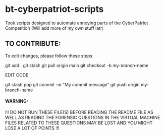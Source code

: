 # bt-cyberpatriot-scripts
Took scripts designed to automate annoying parts of the CyberPatriot Competition (Will add more of my own stuff latr)


## TO CONTRIBUTE:
To edit changes, please follow these steps:

git add .
git stash
git pull origin main
git checkout -b my-branch-name

EDIT CODE


git stash pop
git commit -m "My commit message"
git push origin my-branch-name


#### WARNING: 
!!! DO NOT RUN THESE FILE(S) BEFORE READING THE README FILE AS WELL AS READING THE FORENSIC QUESTIONS IN THE VIRTUAL MACHINE
FILES RELATED TO THESE QUESTIONS MAY BE LOST AND YOU MIGHT LOSE A LOT OF POINTS !!!
